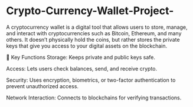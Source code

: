 # Crypto-Currency-Wallet-Project-

A cryptocurrency wallet is a digital tool that allows users to store, manage, and interact with cryptocurrencies such as Bitcoin, Ethereum, and many others. It doesn’t physically hold the coins, but rather stores the private keys that give you access to your digital assets on the blockchain.

🔐 Key Functions
Storage: Keeps private and public keys safe.

Access: Lets users check balances, send, and receive crypto.

Security: Uses encryption, biometrics, or two-factor authentication to prevent unauthorized access.

Network Interaction: Connects to blockchains for verifying transactions.

